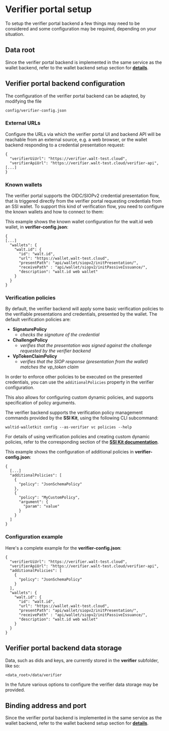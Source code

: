 # Verifier portal setup

To setup the verifier portal backend a few things may need to be considered and some configuration may be required, depending on your situation.

## Data root

Since the verifier portal backend is implemented in the same service as the wallet backend, refer to the wallet backend setup section for [**details**](../configuration-and-setup/wallet-backend-setup.md#data-root).

## Verifier portal backend configuration

The configuration of the verifier portal backend can be adapted, by modifying the file 

`config/verifier-config.json`

### External URLs

Configure the URLs via which the verifier portal UI and backend API will be reachable from an external source, e.g. a web browser, or the wallet backend responding to a credential presentation request:

```
{
  "verifierUiUrl": "https://verifier.walt-test.cloud",
  "verifierApiUrl": "https://verifier.walt-test.cloud/verifier-api",
[...]
}
```

### Known wallets

The verifier portal supports the OIDC/SIOPv2 credential presentation flow, that is triggered directly from the verifier portal requesting credentials from an SSI wallet. To support this kind of verification flow, you need to configure the known wallets and how to connect to them:

This example shows the known wallet configuration for the walt.id web wallet, in **verifier-config.json**:

```
{
[...]
  "wallets": {
    "walt.id": {
      "id": "walt.id",
      "url": "https://wallet.walt-test.cloud",
      "presentPath": "api/wallet/siopv2/initPresentation/",
      "receivePath" : "api/wallet/siopv2/initPassiveIssuance/",
      "description": "walt.id web wallet"
    }
  }
}
```

### Verification policies

By default, the verifier backend will apply some basic verification policies to the verifiable presentations and credentials, presented by the wallet.
The default verification policies are:

* **SignaturePolicy**
  * _checks the signature of the credential_
* **ChallengePolicy**
  * _verifies that the presentation was signed against the challenge requested by the verifier backend_
* **VpTokenClaimPolicy**
  * _verifies that the SIOP response (presentation from the wallet) matches the vp_token claim_

In order to enforce other policies to be executed on the presented credentials, you can use the `additionalPolicies` property in the verifier configuration.

This also allows for configuring custom dynamic policies, and supports specification of policy arguments.

The verifier backend supports the verification policy management commands provided by the **SSI Kit**, using the following CLI subcommand: 

```
waltid-walletkit config --as-verifier vc policies --help
```

For details of using verification policies and creating custom dynamic policies, refer to the corresponding section of the [**SSI Kit documentation**](https://docs.walt.id/v/ssikit/concepts/verification-policies).


This example shows the configuration of additional policies in **verifier-config.json**:
```
{
  [...]
  "additionalPolicies": [
    {
      "policy": "JsonSchemaPolicy"
    },
    {
      "policy": "MyCustomPolicy",
      "argument": {
        "param": "value"
      }
    }
  ]
}
```



### Configuration example

Here's a complete example for the **verifier-config.json**:

```
{
  "verifierUiUrl": "https://verifier.walt-test.cloud",
  "verifierApiUrl": "https://verifier.walt-test.cloud/verifier-api",
  "additionalPolicies": [
    {
      "policy": "JsonSchemaPolicy"
    }
  ],
  "wallets": {
    "walt.id": {
      "id": "walt.id",
      "url": "https://wallet.walt-test.cloud",
      "presentPath": "api/wallet/siopv2/initPresentation/",
      "receivePath" : "api/wallet/siopv2/initPassiveIssuance/",
      "description": "walt.id web wallet"
    }
  }
}
```

## Verifier portal backend data storage

Data, such as dids and keys, are currently stored in the **verifier** subfolder, like so:

`<data_root>/data/verifier`

In the future various options to configure the verifier data storage may be provided.

## Binding address and port

Since the verifier portal backend is implemented in the same service as the wallet backend, refer to the wallet backend setup section for [**details**](../configuration-and-setup/wallet-backend-setup.md#binding-address-and-port).